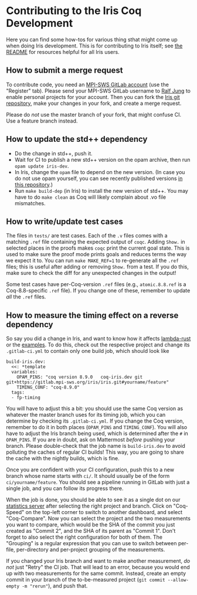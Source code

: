 # Contributing to the Iris Coq Development

Here you can find some how-tos for various thing sthat might come up when doing
Iris development.  This is for contributing to Iris itself; see
[the README](README.md#further-resources) for resources helpful for all Iris
users.

## How to submit a merge request

To contribute code, you need an [MPI-SWS GitLab account][account] (use the
"Register" tab).  Please send your MPI-SWS GitLab username to [Ralf Jung][jung]
to enable personal projects for your account.  Then you can fork the
[Iris git repository][iris], make your changes in your fork, and create a merge
request.

Please do *not* use the master branch of your fork, that might confuse CI.  Use
a feature branch instead.

[account]: https://gitlab.mpi-sws.org/users/sign_in
[jung]: https://gitlab.mpi-sws.org/jung
[iris]: https://gitlab.mpi-sws.org/iris/iris

## How to update the std++ dependency

* Do the change in std++, push it.
* Wait for CI to publish a new std++ version on the opam archive, then run
  `opam update iris-dev`.
* In Iris, change the `opam` file to depend on the new version.
  (In case you do not use opam yourself, you can see recently published versions
  [in this repository](https://gitlab.mpi-sws.org/iris/opam/commits/master).)
* Run `make build-dep` (in Iris) to install the new version of std++.
  You may have to do `make clean` as Coq will likely complain about .vo file
  mismatches.

## How to write/update test cases

The files in `tests/` are test cases.  Each of the `.v` files comes with a
matching `.ref` file containing the expected output of `coqc`.  Adding `Show.`
in selected places in the proofs makes `coqc` print the current goal state.
This is used to make sure the proof mode prints goals and reduces terms the way
we expect it to.  You can run `make MAKE_REF=1` to re-generate all the `.ref` files;
this is useful after adding or removing `Show.` from a test.  If you do this,
make sure to check the diff for any unexpected changes in the output!

Some test cases have per-Coq-version `.ref` files (e.g., `atomic.8.8.ref` is a
Coq-8.8-specific `.ref` file).  If you change one of these, remember to update
*all* the `.ref` files.

## How to measure the timing effect on a reverse dependency

So say you did a change in Iris, and want to know how it affects [lambda-rust]
or the [examples].  To do this, check out the respective project and change its
`.gitlab-ci.yml` to contain only one build job, which should look like
```
build-iris.dev:
  <<: *template
  variables:
    OPAM_PINS: "coq version 8.9.0   coq-iris.dev git git+https://gitlab.mpi-sws.org/iris/iris.git#yourname/feature"
    TIMING_CONF: "coq-8.9.0"
  tags:
  - fp-timing
```
You will have to adjust this a bit: you should use the same Coq version as
whatever the master branch uses for its timing job, which you can determine by
checking its `.gitlab-ci.yml`.  If you change the Coq version, remember to do it
in both places (`OPAM_PINS` and `TIMING_CONF`).  You will also have to adjust
the Iris branch being used, which is determined after the `#` in `OPAM_PINS`.
If you are in doubt, ask on Mattermost *before* pushing your branch.  Please
double-check that the job name is `build-iris.dev` to avoid polluting the caches
of regular CI builds!  This way, you are going to share the cache with the
nightly builds, which is fine.

Once you are confident with your CI configuration, push this to a new branch
whose name starts with `ci/`.  It should usually be of the form
`ci/yourname/feature`.  You should see a pipeline running in GitLab with just a
single job, and you can follow its progress there.

When the job is done, you should be able to see it as a single dot on our
[statistics server][coq-speed] after selecting the right project and branch.
Click on "Coq-Speed" on the top-left corner to switch to another dashboard, and
select "Coq-Compare".  Now you can select the project and the two measurements
you want to compare, which would be the SHA of the commit you just created as
"Commit 2", and the SHA of its parent as "Commit 1".  Don't forget to also
select the right configuration for both of them.  The "Grouping" is a regular
expression that you can use to switch between per-file, per-directory and
per-project grouping of the measurements.

If you changed your Iris branch and want to make another measurement, *do not*
just "Retry" the CI job.  That will lead to an error, because you would end up
with two measurements for the same commit.  Instead, create an empty commit in
your branch of the to-be-measured project (`git commit --allow-empty -m
"rerun"`), and push that.

[lambda-rust]: https://gitlab.mpi-sws.org/iris/lambda-rust
[examples]: https://gitlab.mpi-sws.org/iris/examples
[coq-speed]: https://coq-speed.mpi-sws.org
